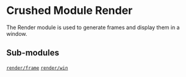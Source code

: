 # Crushed Module Render

The Render module is used to generate frames and display them in a window.

## Sub-modules

[`render/frame`](frame)
[`render/win`](win)
